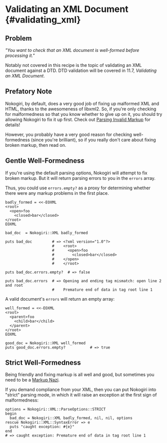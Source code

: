 
Validating an XML Document {#validating_xml}
=====


Problem
-----

_"You want to check that an XML document is well-formed before processing it."_

Notably not covered in this recipe is the topic of validating an XML
document against a DTD. DTD validation will be covered in 11.7,
_Validating an XML Document_.


Prefatory Note
-----

Nokogiri, by default, does a very good job of fixing up malformed XML
and HTML, thanks to the awesomeness of libxml2. So, if you're only
checking for malformedness so that you know whether to give up on it,
you should try allowing Nokogiri to fix it up first. Check out
[Parsing Invalid Markup](#parsing_invalid_xml) for details!

However, you probably have a very good reason for checking
well-formedness (since you're brilliant), so if you really don't care
about fixing broken markup, then read on.


Gentle Well-Formedness
-----

If you're using the default parsing options, Nokogiri will attempt to fix
broken markup. But it will return parsing errors to you in the `errors` array.

Thus, you could use `errors.empty?` as a proxy for determining whether
there were any markup problems in the first place.

    badly_formed = <<-EOXML
    <root>
      <open>foo
        <closed>bar</closed>
    </root>  
    EOXML
    
    bad_doc  = Nokogiri::XML badly_formed
    
    puts bad_doc         # => <?xml version="1.0"?>
                         #    <root>
                         #      <open>foo
                         #        <closed>bar</closed>
                         #    </open>  
                         #    </root>
    
    puts bad_doc.errors.empty?  # => false

    puts bad_doc.errors  # => Opening and ending tag mismatch: open line 2 and root
                         #    Premature end of data in tag root line 1

 A valid document's `errors` will return an empty array:

    well_formed = <<-EOXML
    <root>
      <parent>foo
        <child>bar</child>
      </parent>
    </root>  
    EOXML
    
    good_doc = Nokogiri::XML well_formed
    puts good_doc.errors.empty?           # => true


Strict Well-Formedness
-----

Being friendly and fixing markup is all well and good, but sometimes
you need to be a [Markup Nazi][soup-nazi].

  [soup-nazi]: http://en.wikipedia.org/wiki/The_Soup_Nazi

If you demand compliance from your XML, then you can put Nokogiri into
"strict" parsing mode, in which it will raise an exception at the
first sign of malformedness:

    options = Nokogiri::XML::ParseOptions::STRICT
    begin
      bad_doc = Nokogiri::XML badly_formed, nil, nil, options
    rescue Nokogiri::XML::SyntaxError => e
      puts "caught exception: #{e}"
    end
    # => caught exception: Premature end of data in tag root line 1
